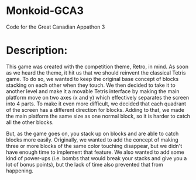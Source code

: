 Monkoid-GCA3
============

Code for the Great Canadian Appathon 3

Description:
============

This game was created with the competition theme, Retro, in mind. As soon as we heard the theme, it hit us that we should reinvent the classical Tetris game. To do so, we wanted to keep the original base concept of blocks stacking on each other when they touch. We then decided to take it to another level and make it a movable Tetris interface by making the main platform move on two axes (x and y) which effectively separates the screen into 4 parts. To make it even more difficult, we decided that each quadrant of the screen has a different direction for blocks. Adding to that, we made the main platform the same size as one normal block, so it is harder to catch all the other blocks.

But, as the game goes on, you stack up on blocks and are able to catch blocks more easily. Originally, we wanted to add the concept of making three or more blocks of the same color touching disappear, but we didn't have enough time to implement that feature. We also wanted to add some kind of power-ups (i.e. bombs that would break your stacks and give you a lot of bonus points), but the lack of time also prevented that from happening.